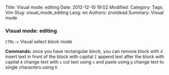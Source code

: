 Title: Visual mode: editing
Date: 2012-12-10 19:02
Modified: 
Category: 
Tags: Vim
Slug: visual_mode_editing
Lang: en
Authors: znotdead
Summary: Visual mode

### Visual mode: editing

`CTRL-v` Visual select block mode

**Commands:**
once you have rectangular block, you can remove block with `d`
insert text in front of the block with capital `I`
append text after the block with capital `A`
change text with `c`
cut text using `x` and paste using `p`
change text to single characters using `R`
